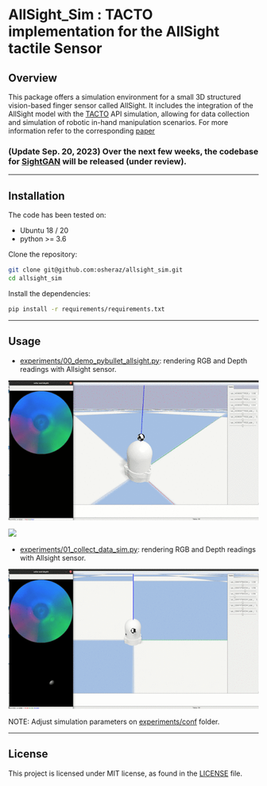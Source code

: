 # AllSight_Sim : TACTO implementation for the AllSight tactile Sensor

## Overview
This package offers a simulation environment for a small 3D structured vision-based finger sensor called AllSight. It includes the integration of the AllSight model with the [TACTO](https://github.com/facebookresearch/tacto) API simulation, allowing for data collection and simulation of robotic in-hand manipulation scenarios. For more information refer to the corresponding [paper](https://arxiv.org/abs/2307.02928)

###  (Update Sep. 20, 2023)  Over the next few weeks, the codebase for [SightGAN](https://arxiv.org/abs/2309.10409) will be released (under review). 

---
## Installation

The code has been tested on:
- Ubuntu 18 / 20 
- python >= 3.6

Clone the repository:

```bash
git clone git@github.com:osheraz/allsight_sim.git
cd allsight_sim
```

Install the dependencies:

```bash
pip install -r requirements/requirements.txt
```

---

## Usage 

- [experiments/00_demo_pybullet_allsight.py](experiments/00_demo_pybullet_allsight.py): rendering RGB and Depth readings with Allsight sensor.

![](website/gif/allsight_demo.gif)

![](website/gif/allsight_demo_rect.gif)


- [experiments/01_collect_data_sim.py](experiments/01_collect_data_sim.py): rendering RGB and Depth readings with Allsight sensor.

![](website/gif/allsight_collect_data.gif)


NOTE: Adjust simulation parameters on [experiments/conf](experiments/conf) folder. 

---

## License

This project is licensed under MIT license, as found in the [LICENSE](LICENSE) file.






